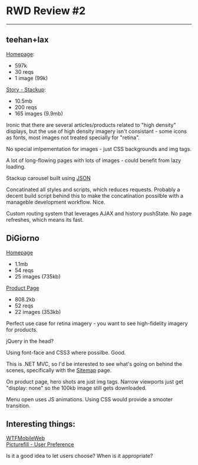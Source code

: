 # RWD Review #2
---
## teehan+lax  
[Homepage]([http://www.teehanlax.com/):   

- 597k 
- 30 reqs 
- 1 image (99k)

[Story - Stackup](http://www.teehanlax.com/story/stackup/): 

- 10.5mb 
- 200 reqs 
- 165 images (9.9mb)

Ironic that there are several articles/products related to "high density" displays, but the use of high density imagery isn't consistant - some icons as fonts, most images not treated specially for "retina".

No special imlpementation for images - just CSS backgrounds and img tags.

A lot of long-flowing pages with lots of images - could benefit from lazy loading.

Stackup carousel built using [JSON](http://www.teehanlax.com/resources/json/stackup.json)

Concatinated all styles and scripts, which reduces requests. Probably a decent build script behind this to make the concatination possilble with a manageble development workflow. Nice.

Custom routing system that leverages AJAX and history pushState. No page refreshes, which means its fast.




## DiGiorno
[Homepage](http://www.digiorno.com/)

- 1.1mb
- 54 reqs
- 25 images (735kb)

[Product Page](http://www.digiorno.com/products/rising-crust/rising-crust/11152/spicy-chicken-supreme)
- 808.2kb
- 52 reqs
- 22 images (353kb)

Perfect use case for retina imagery - you want to see high-fidelity imagery for products.

jQuery in the head?

Using font-face and CSS3 where possilbe. Good.

This is .NET MVC, so I'd be interested to see what's going on behind the scenes, specifically with the [Sitemap](http://www.digiorno.com/Sitemap) page.

On product page, hero shots are just img tags. Narrow viewports just get "display: none" so the 100kb image still gets downloaded.

Menu open uses JS animations. Using CSS would provide a smooter transition.


## Interesting things:
[WTFMobileWeb](http://wtfmobileweb.com/post/44871479011/this-one-is-for-wtfmobileweb-would-you-like-to)  
[Picturefill - User Preference](http://lkrids.herokuapp.com/image-resizing.php)

Is it a good idea to let users choose? When is it appropriate?